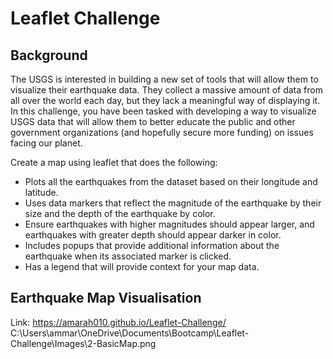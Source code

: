 # Leaflet Challenge
## Background
The USGS is interested in building a new set of tools that will allow them to visualize their earthquake data. They collect a massive amount of data from all over the world each day, but they lack a meaningful way of displaying it. In this challenge, you have been tasked with developing a way to visualize USGS data that will allow them to better educate the public and other government organizations (and hopefully secure more funding) on issues facing our planet.

Create a map using leaflet that does the following:
- Plots all the earthquakes from the dataset based on their longitude and latitude.
- Uses data markers that reflect the magnitude of the earthquake by their size and the depth of the earthquake by color. 
- Ensure earthquakes with higher magnitudes should appear larger, and earthquakes with greater depth should appear darker in color.
- Includes popups that provide additional information about the earthquake when its associated marker is clicked.
- Has a legend that will provide context for your map data.

## Earthquake Map Visualisation
Link: https://amarah010.github.io/Leaflet-Challenge/
C:\Users\ammar\OneDrive\Documents\Bootcamp\Leaflet-Challenge\Images\2-BasicMap.png
